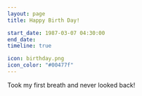 ```yaml
---
layout: page
title: Happy Birth Day!

start_date: 1987-03-07 04:30:00
end_date: 
timeline: true

icon: birthday.png
icon_color: "#00477f"
---  
```


Took my first breath and never looked back!